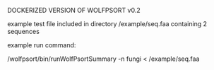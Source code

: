 DOCKERIZED VERSION OF WOLFPSORT v0.2

example test file included in directory /example/seq.faa containing 2 sequences

example run command:

/wolfpsort/bin/runWolfPsortSummary -n fungi < /example/seq.faa
